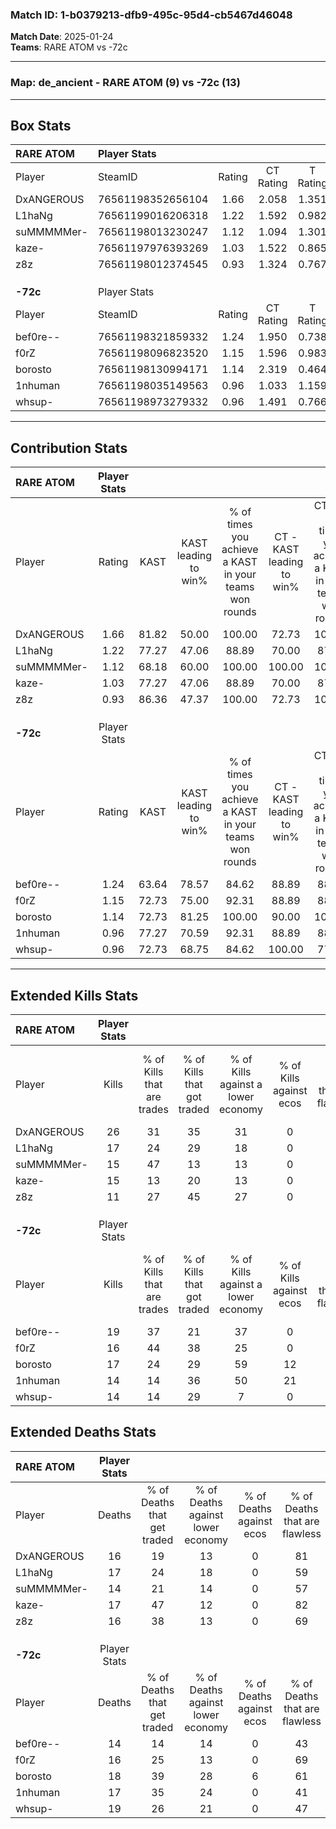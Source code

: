 ### Match ID: 1-b0379213-dfb9-495c-95d4-cb5467d46048  
**Match Date**: 2025-01-24  
**Teams**: RARE ATOM vs -72c  

---  

### **Map**: de_ancient - RARE ATOM (9) vs -72c (13)  
---  

## Box Stats  

| **RARE ATOM** | Player Stats      |        |           |          |       |       |       |         |        |      |     |
| :- | :- | :-: | :-: | :-: | :-: | :-: | :-: | :-: | :-: | :-: | :-: |
| Player        | SteamID           | Rating | CT Rating | T Rating | KAST  |  ADR  | Kills | Assists | Deaths | K/D  | HS% |
| DxANGEROUS    | 76561198352656104 |  1.66  |   2.058   |  1.351   | 81.82 | 112.7 |  26   |    2    |   16   | 1.63 | 69  |
| L1haNg        | 76561199016206318 |  1.22  |   1.592   |  0.982   | 77.27 | 93.8  |  17   |    8    |   17   | 1.00 | 64  |
| suMMMMMer-    | 76561198013230247 |  1.12  |   1.094   |  1.301   | 68.18 | 88.5  |  15   |    5    |   14   | 1.07 | 80  |
| kaze-         | 76561197976393269 |  1.03  |   1.522   |  0.865   | 77.27 | 69.5  |  15   |    1    |   17   | 0.88 | 40  |
| z8z           | 76561198012374545 |  0.93  |   1.324   |  0.767   | 86.36 | 52.1  |  11   |    5    |   16   | 0.69 | 45  |
|               |                   |        |           |          |       |       |       |         |        |      |     |
|               |                   |        |           |          |       |       |       |         |        |      |     |
|               |                   |        |           |          |       |       |       |         |        |      |     |
| **-72c**      | Player Stats      |        |           |          |       |       |       |         |        |      |     |
| Player        | SteamID           | Rating | CT Rating | T Rating | KAST  |  ADR  | Kills | Assists | Deaths | K/D  | HS% |
| bef0re--      | 76561198321859332 |  1.24  |   1.950   |  0.738   | 63.64 | 88.9  |  19   |    4    |   14   | 1.36 | 52  |
| f0rZ          | 76561198096823520 |  1.15  |   1.596   |  0.983   | 72.73 | 88.5  |  16   |    8    |   16   | 1.00 | 18  |
| borosto       | 76561198130994171 |  1.14  |   2.319   |  0.464   | 72.73 | 88.0  |  17   |    7    |   18   | 0.94 | 70  |
| 1nhuman       | 76561198035149563 |  0.96  |   1.033   |  1.159   | 77.27 | 50.2  |  14   |    7    |   17   | 0.82 | 35  |
| whsup-        | 76561198973279332 |  0.96  |   1.491   |  0.766   | 72.73 | 77.9  |  14   |    7    |   19   | 0.74 | 64  |
---  

## Contribution Stats  

| **RARE ATOM** | Player Stats |       |                      |                                                        |                           |                                                             |                          |                                                            |
| :- | :-: | :-: | :-: | :-: | :-: | :-: | :-: | :-: |
| Player        |    Rating    | KAST  | KAST leading to win% | % of times you achieve a KAST in your teams won rounds | CT - KAST leading to win% | CT - % of times you achieve a KAST in your teams won rounds | T - KAST leading to win% | T - % of times you achieve a KAST in your teams won rounds |
| DxANGEROUS    |     1.66     | 81.82 |        50.00         |                         100.00                         |           72.73           |                           100.00                            |          14.29           |                           100.00                           |
| L1haNg        |     1.22     | 77.27 |        47.06         |                         88.89                          |           70.00           |                            87.50                            |          14.29           |                           100.00                           |
| suMMMMMer-    |     1.12     | 68.18 |        60.00         |                         100.00                         |          100.00           |                           100.00                            |          14.29           |                           100.00                           |
| kaze-         |     1.03     | 77.27 |        47.06         |                         88.89                          |           70.00           |                            87.50                            |          14.29           |                           100.00                           |
| z8z           |     0.93     | 86.36 |        47.37         |                         100.00                         |           72.73           |                           100.00                            |          12.50           |                           100.00                           |
|               |              |       |                      |                                                        |                           |                                                             |                          |                                                            |
|               |              |       |                      |                                                        |                           |                                                             |                          |                                                            |
|               |              |       |                      |                                                        |                           |                                                             |                          |                                                            |
| **-72c**      | Player Stats |       |                      |                                                        |                           |                                                             |                          |                                                            |
| Player        |    Rating    | KAST  | KAST leading to win% | % of times you achieve a KAST in your teams won rounds | CT - KAST leading to win% | CT - % of times you achieve a KAST in your teams won rounds | T - KAST leading to win% | T - % of times you achieve a KAST in your teams won rounds |
| bef0re--      |     1.24     | 63.64 |        78.57         |                         84.62                          |           88.89           |                            88.89                            |          60.00           |                           75.00                            |
| f0rZ          |     1.15     | 72.73 |        75.00         |                         92.31                          |           88.89           |                            88.89                            |          57.14           |                           100.00                           |
| borosto       |     1.14     | 72.73 |        81.25         |                         100.00                         |           90.00           |                           100.00                            |          66.67           |                           100.00                           |
| 1nhuman       |     0.96     | 77.27 |        70.59         |                         92.31                          |           88.89           |                            88.89                            |          50.00           |                           100.00                           |
| whsup-        |     0.96     | 72.73 |        68.75         |                         84.62                          |          100.00           |                            77.78                            |          44.44           |                           100.00                           |
---  

## Extended Kills Stats  

| **RARE ATOM** | Player Stats |                            |                            |                                    |                         |                              |                                 |                                       |                    |           |
| :- | :-: | :-: | :-: | :-: | :-: | :-: | :-: | :-: | :-: | :-: |
| Player        |    Kills     | % of Kills that are trades | % of Kills that got traded | % of Kills against a lower economy | % of Kills against ecos | % of Kills that are flawless | % of Kills that are close duels | % of Kills that are assisted by flash | Pistol Round Kills | AWP Kills |
| DxANGEROUS    |      26      |             31             |             35             |                 31                 |            0            |              62              |                0                |                   8                   |         0          |     1     |
| L1haNg        |      17      |             24             |             29             |                 18                 |            0            |              47              |               12                |                  18                   |         0          |     3     |
| suMMMMMer-    |      15      |             47             |             13             |                 13                 |            0            |              33              |               20                |                   7                   |         0          |     2     |
| kaze-         |      15      |             13             |             20             |                 13                 |            0            |              60              |                7                |                   0                   |         7          |     1     |
| z8z           |      11      |             27             |             45             |                 27                 |            0            |              55              |                9                |                   0                   |         0          |     1     |
|               |              |                            |                            |                                    |                         |                              |                                 |                                       |                    |           |
|               |              |                            |                            |                                    |                         |                              |                                 |                                       |                    |           |
|               |              |                            |                            |                                    |                         |                              |                                 |                                       |                    |           |
| **-72c**      | Player Stats |                            |                            |                                    |                         |                              |                                 |                                       |                    |           |
| Player        |    Kills     | % of Kills that are trades | % of Kills that got traded | % of Kills against a lower economy | % of Kills against ecos | % of Kills that are flawless | % of Kills that are close duels | % of Kills that are assisted by flash | Pistol Round Kills | AWP Kills |
| bef0re--      |      19      |             37             |             21             |                 37                 |            0            |              58              |                5                |                   0                   |         0          |     0     |
| f0rZ          |      16      |             44             |             38             |                 25                 |            0            |              69              |                0                |                   6                   |         0          |     2     |
| borosto       |      17      |             24             |             29             |                 59                 |           12            |              88              |                0                |                  12                   |         0          |     2     |
| 1nhuman       |      14      |             14             |             36             |                 50                 |           21            |              71              |                0                |                   0                   |         0          |     2     |
| whsup-        |      14      |             14             |             29             |                 7                  |            0            |              64              |                0                |                   0                   |         0          |     4     |
## Extended Deaths Stats  

| **RARE ATOM** | Player Stats |                             |                                   |                          |                               |                            |                           |               |
| :- | :-: | :-: | :-: | :-: | :-: | :-: | :-: | :-: |
| Player        |    Deaths    | % of Deaths that get traded | % of Deaths against lower economy | % of Deaths against ecos | % of Deaths that are flawless | % of Deaths that are close | % of Deaths while blinded | Deaths to AWP |
| DxANGEROUS    |      16      |             19              |                13                 |            0             |              81               |             0              |             0             |       0       |
| L1haNg        |      17      |             24              |                18                 |            0             |              59               |             0              |             6             |       0       |
| suMMMMMer-    |      14      |             21              |                14                 |            0             |              57               |             7              |             7             |       0       |
| kaze-         |      17      |             47              |                12                 |            0             |              82               |             0              |             6             |       0       |
| z8z           |      16      |             38              |                13                 |            0             |              69               |             0              |             0             |       0       |
|               |              |                             |                                   |                          |                               |                            |                           |               |
|               |              |                             |                                   |                          |                               |                            |                           |               |
|               |              |                             |                                   |                          |                               |                            |                           |               |
| **-72c**      | Player Stats |                             |                                   |                          |                               |                            |                           |               |
| Player        |    Deaths    | % of Deaths that get traded | % of Deaths against lower economy | % of Deaths against ecos | % of Deaths that are flawless | % of Deaths that are close | % of Deaths while blinded | Deaths to AWP |
| bef0re--      |      14      |             14              |                14                 |            0             |              43               |             7              |             0             |       1       |
| f0rZ          |      16      |             25              |                13                 |            0             |              69               |             6              |            13             |       1       |
| borosto       |      18      |             39              |                28                 |            6             |              61               |             11             |             6             |       2       |
| 1nhuman       |      17      |             35              |                24                 |            0             |              41               |             12             |            12             |       2       |
| whsup-        |      19      |             26              |                21                 |            0             |              47               |             5              |             5             |       1       |
